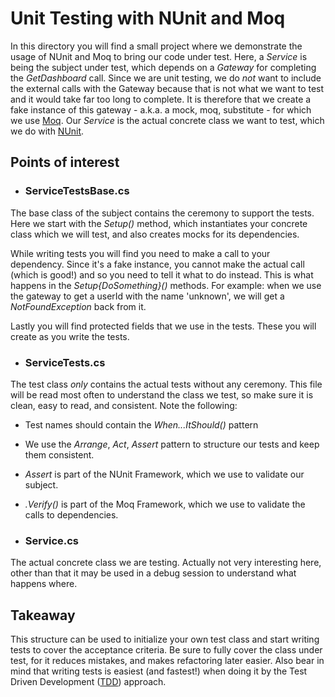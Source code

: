# Unit Testing with NUnit and Moq

In this directory you will find a small project where we demonstrate the usage of NUnit and Moq to bring our code under test. Here, a _Service_ is being the subject under test, which depends on a _Gateway_ for completing the _GetDashboard_ call. Since we are unit testing, we do *not* want to include the external calls with the Gateway because that is not what we want to test and it would take far too long to complete. It is therefore that we create a fake instance of this gateway -  a.k.a. a mock, moq, substitute - for which we use [Moq](https://github.com/moq). Our _Service_ is the actual concrete class we want to test, which we do with [NUnit](https://github.com/moq).

## Points of interest

- ### ServiceTestsBase.cs

The base class of the subject contains the ceremony to support the tests. Here we start with the _Setup()_ method, which instantiates your concrete class which we will test, and also creates mocks for its dependencies.

While writing tests you will find you need to make a call to your dependency. Since it's a fake instance, you cannot make the actual call (which is good!) and so you need to tell it what to do instead. This is what happens in the _Setup{DoSomething}()_ methods. For example: when we use the gateway to get a userId with the name 'unknown', we will get a _NotFoundException_ back from it.

Lastly you will find protected fields that we use in the tests. These you will create as you write the tests.

- ### ServiceTests.cs

The test class *only* contains the actual tests without any ceremony. This file will be read most often to understand the class we test, so make sure it is clean, easy to read, and consistent. Note the following:
- Test names should contain the _When...ItShould()_ pattern
- We use the _Arrange_, _Act_, _Assert_ pattern to structure our tests and keep them consistent.
- _Assert_ is part of the NUnit Framework, which we use to validate our subject.
- _.Verify()_ is part of the Moq Framework, which we use to validate the calls to dependencies.

- ### Service.cs

The actual concrete class we are testing. Actually not very interesting here, other than that it may be used in a debug session to understand what happens where.

## Takeaway

This structure can be used to initialize your own test class and start writing tests to cover the acceptance criteria. Be sure to fully cover the class under test, for it reduces mistakes, and makes refactoring later easier. Also bear in mind that writing tests is easiest (and fastest!) when doing it by the Test Driven Development ([TDD](https://www.agilealliance.org/glossary/tdd/)) approach.